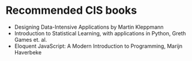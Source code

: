 # Recommended CIS books
* Designing Data-Intensive Applications by Martin Kleppmann
* Introduction to Statistical Learning, with applications in Python, Greth Games et. al.
* Eloquent JavaScript: A Modern Introduction to Programming, Marijn Haverbeke
